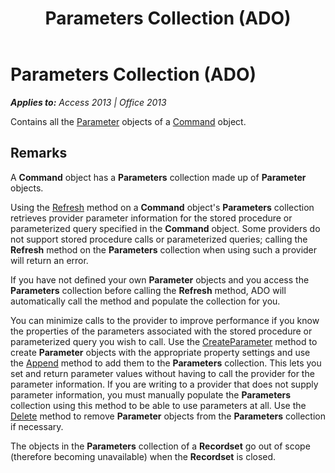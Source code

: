 ﻿---
title: Parameters Collection (ADO)
TOCTitle: Parameters Collection (ADO)
ms:assetid: 554387c3-3572-5391-3b24-c7d3443844cd
ms:mtpsurl: https://msdn.microsoft.com/en-us/library/JJ249283(v=office.15)
ms:contentKeyID: 48544923
ms.date: 09/18/2015
mtps_version: v=office.15
f1_keywords:
- ado210.chm1231103
f1_categories:
- Office.Version=v15
---

# Parameters Collection (ADO)


_**Applies to:** Access 2013 | Office 2013_

Contains all the [Parameter](parameter-object-ado.md) objects of a [Command](command-object-ado.md) object.

## Remarks

A **Command** object has a **Parameters** collection made up of **Parameter** objects.

Using the [Refresh](refresh-method-ado.md) method on a **Command** object's **Parameters** collection retrieves provider parameter information for the stored procedure or parameterized query specified in the **Command** object. Some providers do not support stored procedure calls or parameterized queries; calling the **Refresh** method on the **Parameters** collection when using such a provider will return an error.

If you have not defined your own **Parameter** objects and you access the **Parameters** collection before calling the **Refresh** method, ADO will automatically call the method and populate the collection for you.

You can minimize calls to the provider to improve performance if you know the properties of the parameters associated with the stored procedure or parameterized query you wish to call. Use the [CreateParameter](createparameter-method-ado.md) method to create **Parameter** objects with the appropriate property settings and use the [Append](append-method-ado.md) method to add them to the **Parameters** collection. This lets you set and return parameter values without having to call the provider for the parameter information. If you are writing to a provider that does not supply parameter information, you must manually populate the **Parameters** collection using this method to be able to use parameters at all. Use the [Delete](delete-method-ado-parameters-collection.md) method to remove **Parameter** objects from the **Parameters** collection if necessary.

The objects in the **Parameters** collection of a **Recordset** go out of scope (therefore becoming unavailable) when the **Recordset** is closed.

